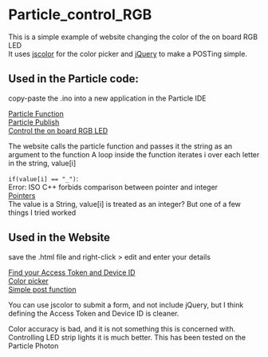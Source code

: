 # Particle_control_RGB

This is a simple example of website changing the color of the on board RGB LED  
It uses [jscolor](https://github.com/EastDesire/jscolor) for the color picker and [jQuery](https://github.com/jquery/jquery) to make a POSTing simple.

## Used in the Particle code:
copy-paste the .ino into a new application in the Particle IDE

[Particle Function](https://docs.particle.io/reference/firmware/photon/#particle-function-)  
[Particle Publish](https://docs.particle.io/reference/firmware/photon/#particle-publish-)  
[Control the on board RGB LED](https://docs.particle.io/reference/firmware/photon/#rgb)

The website calls the particle function and passes it the string as an argument to the function
A loop inside the function iterates i over each letter in the string, value[i]

`if(value[i] == "_")`:  
Error: ISO C++ forbids comparison between pointer and integer  
[Pointers](http://www.c4learn.com/cplusplus/cpp-pointer-operator/)  
The value is a String, value[i] is treated as an integer? But one of a few things I tried worked

## Used in the Website
save the .html file and right-click > edit and enter your details

[Find your Access Token and Device ID](https://docs.particle.io/guide/getting-started/build/photon/#account-information)  
[Color picker](http://jscolor.com)  
[Simple post function](https://api.jquery.com/jQuery.post/)  

You can use jscolor to submit a form, and not include jQuery, but I think defining the Access Token and Device ID is cleaner.

Color accuracy is bad, and it is not something this is concerned with. Controlling LED strip lights it is much better.
This has been tested on the Particle Photon

